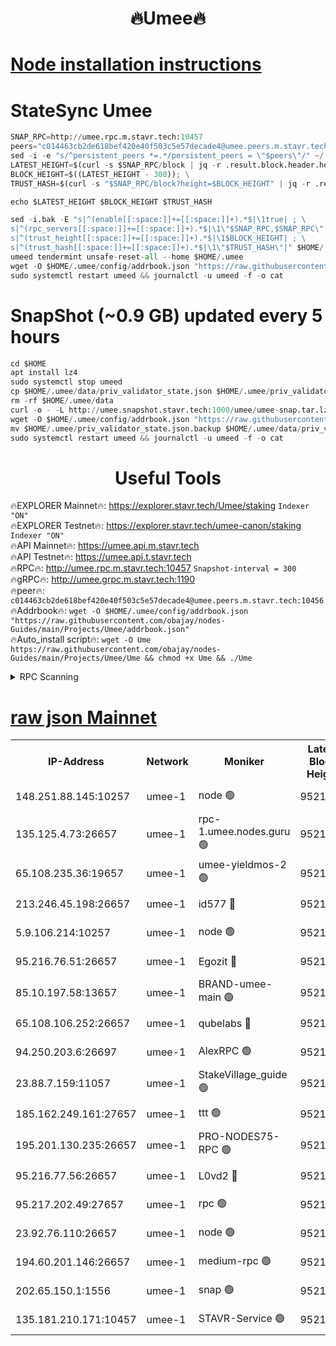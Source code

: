 <h1 align="center"> 🔥Umee🔥</h1>


[Node installation instructions](https://github.com/obajay/nodes-Guides/tree/main/Projects/Umee)
=
# StateSync Umee
```python
SNAP_RPC=http://umee.rpc.m.stavr.tech:10457
peers="c014463cb2de618bef420e40f503c5e57decade4@umee.peers.m.stavr.tech:10456"
sed -i -e "s/^persistent_peers *=.*/persistent_peers = \"$peers\"/" ~/.umee/config/config.toml
LATEST_HEIGHT=$(curl -s $SNAP_RPC/block | jq -r .result.block.header.height); \
BLOCK_HEIGHT=$((LATEST_HEIGHT - 300)); \
TRUST_HASH=$(curl -s "$SNAP_RPC/block?height=$BLOCK_HEIGHT" | jq -r .result.block_id.hash)

echo $LATEST_HEIGHT $BLOCK_HEIGHT $TRUST_HASH

sed -i.bak -E "s|^(enable[[:space:]]+=[[:space:]]+).*$|\1true| ; \
s|^(rpc_servers[[:space:]]+=[[:space:]]+).*$|\1\"$SNAP_RPC,$SNAP_RPC\"| ; \
s|^(trust_height[[:space:]]+=[[:space:]]+).*$|\1$BLOCK_HEIGHT| ; \
s|^(trust_hash[[:space:]]+=[[:space:]]+).*$|\1\"$TRUST_HASH\"|" $HOME/.umee/config/config.toml
umeed tendermint unsafe-reset-all --home $HOME/.umee
wget -O $HOME/.umee/config/addrbook.json "https://raw.githubusercontent.com/obajay/nodes-Guides/main/Projects/Umee/addrbook.json"
sudo systemctl restart umeed && journalctl -u umeed -f -o cat
```
# SnapShot (~0.9 GB) updated every 5 hours
```python
cd $HOME
apt install lz4
sudo systemctl stop umeed
cp $HOME/.umee/data/priv_validator_state.json $HOME/.umee/priv_validator_state.json.backup
rm -rf $HOME/.umee/data
curl -o - -L http://umee.snapshot.stavr.tech:1000/umee/umee-snap.tar.lz4 | lz4 -c -d - | tar -x -C $HOME/.umee --strip-components 2
wget -O $HOME/.umee/config/addrbook.json "https://raw.githubusercontent.com/obajay/nodes-Guides/main/Projects/Umee/addrbook.json"
mv $HOME/.umee/priv_validator_state.json.backup $HOME/.umee/data/priv_validator_state.json
sudo systemctl restart umeed && journalctl -u umeed -f -o cat
```
 <h1 align="center"> Useful Tools</h1>

🔥EXPLORER Mainnet🔥:      https://explorer.stavr.tech/Umee/staking             `Indexer "ON"` \
🔥EXPLORER Testnet🔥:        https://explorer.stavr.tech/umee-canon/staking      `Indexer "ON"` \
🔥API Mainnet🔥:                   https://umee.api.m.stavr.tech \
🔥API Testnet🔥:                     https://umee.api.t.stavr.tech \
🔥RPC🔥:                                   http://umee.rpc.m.stavr.tech:10457                     `Snapshot-interval = 300` \
🔥gRPC🔥:                              http://umee.grpc.m.stavr.tech:1190 \
🔥peer🔥:                     `c014463cb2de618bef420e40f503c5e57decade4@umee.peers.m.stavr.tech:10456` \
🔥Addrbook🔥:    ```wget -O $HOME/.umee/config/addrbook.json "https://raw.githubusercontent.com/obajay/nodes-Guides/main/Projects/Umee/addrbook.json"``` \
🔥Auto_install script🔥: ```wget -O Ume https://raw.githubusercontent.com/obajay/nodes-Guides/main/Projects/Umee/Ume && chmod +x Ume && ./Ume```

<details>
<summary>RPC Scanning</summary>

<h2 align="center"> We scan nodes in real time every 4 hours. And we provide the final result of RPC endpoints.
We cannot influence the operation of these nodes in any way. </h2>


```python
If Voting Power is higher than 0 --> then the Node is a validator of the network and may be subject to attack and be a potential threat to the chain.
```
```python
We marked such validators with a red symbol
```

</details>

[raw json Mainnet](https://rpc-check.umeem.stavr.tech/umeem/rpc-umeem-result.json)
=



<table><tr><th>IP-Address</th><th>Network</th><th>Moniker</th><th>Latest Block Height</th><th>Earliest Block Height</th><th>Catching Up</th><th>Voting Power</th><th>Scan Time</th></tr><tr><td>148.251.88.145:10257</td><td>umee-1</td><td>node 🟢</td><td>9521119</td><td>5050395</td><td>False</td><td>0</td><td>2023-12-03T21:47:03.868640698UTC</td></tr><tr><td>135.125.4.73:26657</td><td>umee-1</td><td>rpc-1.umee.nodes.guru 🟢</td><td>9521135</td><td>5167386</td><td>False</td><td>0</td><td>2023-12-03T21:48:39.104057950UTC</td></tr><tr><td>65.108.235.36:19657</td><td>umee-1</td><td>umee-yieldmos-2 🟢</td><td>9521113</td><td>6986686</td><td>False</td><td>0</td><td>2023-12-03T21:46:26.537194887UTC</td></tr><tr><td>213.246.45.198:26657</td><td>umee-1</td><td>id577 🔴</td><td>9521120</td><td>7100001</td><td>False</td><td>35121267</td><td>2023-12-03T21:47:08.417305064UTC</td></tr><tr><td>5.9.106.214:10257</td><td>umee-1</td><td>node 🟢</td><td>9521130</td><td>7942001</td><td>False</td><td>0</td><td>2023-12-03T21:48:09.656473107UTC</td></tr><tr><td>95.216.76.51:26657</td><td>umee-1</td><td>Egozit 🔴</td><td>9521135</td><td>8262001</td><td>False</td><td>38038576</td><td>2023-12-03T21:48:38.743302281UTC</td></tr><tr><td>85.10.197.58:13657</td><td>umee-1</td><td>BRAND-umee-main 🟢</td><td>9521122</td><td>8427832</td><td>False</td><td>0</td><td>2023-12-03T21:47:23.772731393UTC</td></tr><tr><td>65.108.106.252:26657</td><td>umee-1</td><td>qubelabs 🔴</td><td>9521122</td><td>8825432</td><td>False</td><td>37145480</td><td>2023-12-03T21:47:24.097320802UTC</td></tr><tr><td>94.250.203.6:26697</td><td>umee-1</td><td>AlexRPC 🟢</td><td>9521121</td><td>8910001</td><td>False</td><td>0</td><td>2023-12-03T21:47:19.356020203UTC</td></tr><tr><td>23.88.7.159:11057</td><td>umee-1</td><td>StakeVillage_guide 🟢</td><td>9521129</td><td>9137726</td><td>False</td><td>0</td><td>2023-12-03T21:47:59.886035772UTC</td></tr><tr><td>185.162.249.161:27657</td><td>umee-1</td><td>ttt 🟢</td><td>9521127</td><td>9321953</td><td>False</td><td>0</td><td>2023-12-03T21:47:51.426595807UTC</td></tr><tr><td>195.201.130.235:26657</td><td>umee-1</td><td>PRO-NODES75-RPC 🟢</td><td>9521128</td><td>9421128</td><td>False</td><td>0</td><td>2023-12-03T21:48:04.278221825UTC</td></tr><tr><td>95.216.77.56:26657</td><td>umee-1</td><td>L0vd2 🔴</td><td>9521138</td><td>9421138</td><td>False</td><td>37820695</td><td>2023-12-03T21:48:56.438888287UTC</td></tr><tr><td>95.217.202.49:27657</td><td>umee-1</td><td>rpc 🟢</td><td>9521127</td><td>9440090</td><td>False</td><td>0</td><td>2023-12-03T21:47:51.195469054UTC</td></tr><tr><td>23.92.76.110:26657</td><td>umee-1</td><td>node 🟢</td><td>9521142</td><td>9468001</td><td>False</td><td>0</td><td>2023-12-03T21:49:17.901590426UTC</td></tr><tr><td>194.60.201.146:26657</td><td>umee-1</td><td>medium-rpc 🟢</td><td>9521121</td><td>9484365</td><td>False</td><td>0</td><td>2023-12-03T21:47:14.875759922UTC</td></tr><tr><td>202.65.150.1:1556</td><td>umee-1</td><td>snap 🟢</td><td>9521129</td><td>9515100</td><td>False</td><td>0</td><td>2023-12-03T21:48:05.169579717UTC</td></tr><tr><td>135.181.210.171:10457</td><td>umee-1</td><td>STAVR-Service 🟢</td><td>9521136</td><td>9519001</td><td>False</td><td>0</td><td>2023-12-03T21:48:45.830295010UTC</td></tr></table>